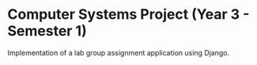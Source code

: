 # Computer Systems Project (Year 3 - Semester 1)

Implementation of a lab group assignment application using Django.